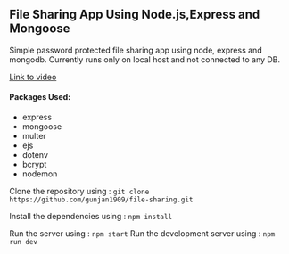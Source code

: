 ## File Sharing App Using Node.js,Express and Mongoose

Simple password protected file sharing app using node, express and mongodb. Currently runs only on local host and not connected to any DB.

[Link to video](https://youtu.be/AHXFMu8xVsc)

#### Packages Used:

- express
- mongoose
- multer
- ejs
- dotenv
- bcrypt
- nodemon

Clone the repository using : `git clone https://github.com/gunjan1909/file-sharing.git`

Install the dependencies using : `npm install`

Run the server using : `npm start`
Run the development server using : `npm run dev`
